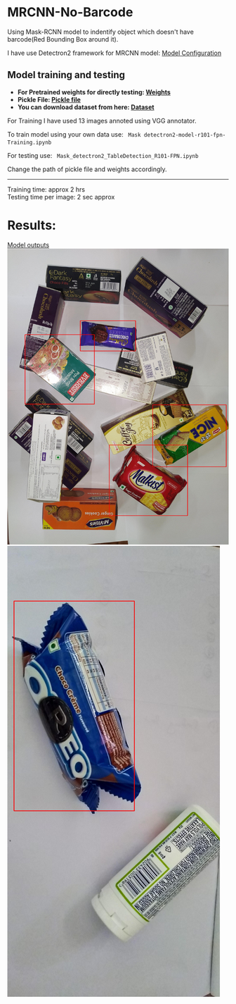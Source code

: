 <h1>MRCNN-No-Barcode</h1>
Using Mask-RCNN model to indentify object which doesn't have barcode(Red Bounding Box around it). 

I have use Detectron2 framework for MRCNN model: <a href ="https://github.com/facebookresearch/detectron2/blob/main/configs/COCO-InstanceSegmentation/mask_rcnn_R_101_FPN_3x.yaml"> Model Configuration</a>

<h2>Model training and testing</h2>
<ul>
<li><b>For Pretrained weights for directly testing: <a href = "https://drive.google.com/file/d/1waxWQuBIT9n7D_V8bhveu-MYL_BxpK2-/view?usp=sharing"> Weights</a></b><br/>
<li><b>Pickle File: <a href = "https://drive.google.com/file/d/1QTY97vH7NY6uztGuId66CR8o0wmAbcwu/view?usp=sharing">Pickle file</a></b><br/>


<li><b>You can download dataset from here: <a href = "https://drive.google.com/file/d/1yfKEuFHSidBIfowStxsnksqWPk_zv7lA/view?usp=sharing">Dataset</a></b>

</ul>

For Training I have used 13 images annoted using VGG 
annotator.

To train model using your own data use: ``` 
Mask detectron2-model-r101-fpn-Training.ipynb ```

For testing use: ``` 
Mask_detectron2_TableDetection_R101-FPN.ipynb ```

Change the path of pickle file and weights accordingly.

<hr>
Training time: approx 2 hrs<br>
Testing time per image: 2 sec approx

<h1>Results: </h1>
<a href = "https://drive.google.com/drive/folders/1swErd-9bdb3pXZFerc8kMOJaqwXqvITc?usp=sharing">Model outputs</a>
<br>
<img src = "./Results/res1.jpg">
<img src = "./Results/res2.jpg">

